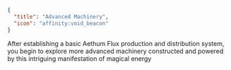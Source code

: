 ```json
{
  "title": "Advanced Machinery",
  "icon": "affinity:void_beacon"
}
```

After establishing a basic Aethum Flux production and distribution system, you begin to explore more advanced machinery
constructed and powered by this intriguing manifestation of magical energy